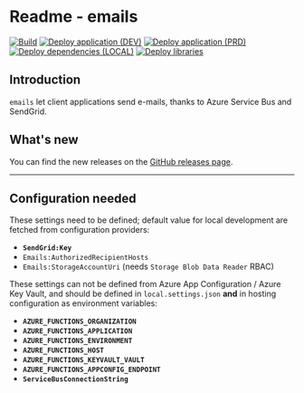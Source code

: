 # Readme - emails

[![Build](https://github.com/amilochau/emails/actions/workflows/build.yml/badge.svg)](https://github.com/amilochau/emails/actions/workflows/build.yml)
[![Deploy application (DEV)](https://github.com/amilochau/emails/actions/workflows/deploy-app-dev.yml/badge.svg)](https://github.com/amilochau/emails/actions/workflows/deploy-app-dev.yml)
[![Deploy application (PRD)](https://github.com/amilochau/emails/actions/workflows/deploy-app-prd.yml/badge.svg)](https://github.com/amilochau/emails/actions/workflows/deploy-app-prd.yml)
[![Deploy dependencies (LOCAL)](https://github.com/amilochau/emails/actions/workflows/deploy-deps-local.yml/badge.svg)](https://github.com/amilochau/emails/actions/workflows/deploy-deps-local.yml)
[![Deploy libraries](https://github.com/amilochau/emails/actions/workflows/deploy-libraries.yml/badge.svg)](https://github.com/amilochau/emails/actions/workflows/deploy-libraries.yml)

## Introduction

`emails` let client applications send e-mails, thanks to Azure Service Bus and SendGrid.

## What's new

You can find the new releases on the [GitHub releases page](https://github.com/amilochau/emails/releases).

---

## Configuration needed

These settings need to be defined; default value for local development are fetched from configuration providers:

- **`SendGrid:Key`**
- `Emails:AuthorizedRecipientHosts`
- `Emails:StorageAccountUri` (needs `Storage Blob Data Reader` RBAC)

These settings can not be defined from Azure App Configuration / Azure Key Vault, and should be defined in `local.settings.json` **and** in hosting configuration as environment variables:

- **`AZURE_FUNCTIONS_ORGANIZATION`**
- **`AZURE_FUNCTIONS_APPLICATION`**
- **`AZURE_FUNCTIONS_ENVIRONMENT`**
- **`AZURE_FUNCTIONS_HOST`**
- **`AZURE_FUNCTIONS_KEYVAULT_VAULT`**
- **`AZURE_FUNCTIONS_APPCONFIG_ENDPOINT`**
- **`ServiceBusConnectionString`**
